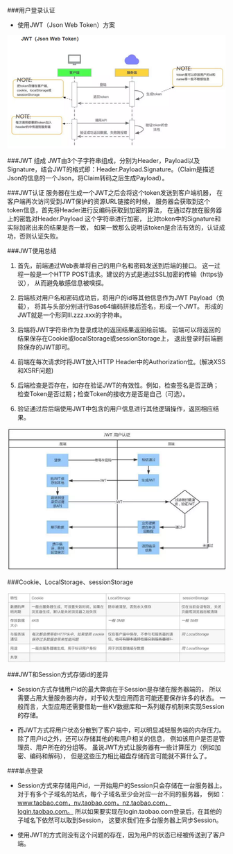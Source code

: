 ###用户登录认证

- 使用JWT（Json Web Token）方案

![](JWT.png)


###JWT 组成
JWT由3个子字符串组成，分别为Header，Payload以及Signature，结合JWT的格式即：Header.Payload.Signature。（Claim是描述Json的信息的一个Json，将Claim转码之后生成Payload）。 


###JWT认证
服务器在生成一个JWT之后会将这个token发送到客户端机器，
在客户端再次访问受到JWT保护的资源URL链接的时候，
服务器会获取到这个token信息，首先将Header进行反编码获取到加密的算法，
在通过存放在服务器上的密匙对Header.Payload 这个字符串进行加密，
比对token中的Signature和实际加密出来的结果是否一致，
如果一致那么说明该token是合法有效的，认证成功，否则认证失败。

###JWT使用总结
1. 首先，前端通过Web表单将自己的用户名和密码发送到后端的接口。
这一过程一般是一个HTTP POST请求。建议的方式是通过SSL加密的传输（https协议），
从而避免敏感信息被嗅探。

2. 后端核对用户名和密码成功后，将用户的id等其他信息作为JWT Payload（负载），
将其与头部分别进行Base64编码拼接后签名，形成一个JWT。
形成的JWT就是一个形同lll.zzz.xxx的字符串。

3. 后端将JWT字符串作为登录成功的返回结果返回给前端。
前端可以将返回的结果保存在Cookie或localStorage或sessionStorage上，
退出登录时前端删除保存的JWT即可。
   
4. 前端在每次请求时将JWT放入HTTP Header中的Authorization位。(解决XSS和XSRF问题)    

5. 后端检查是否存在，如存在验证JWT的有效性。例如，检查签名是否正确；
检查Token是否过期；检查Token的接收方是否是自己（可选）。    

6. 验证通过后后端使用JWT中包含的用户信息进行其他逻辑操作，返回相应结果。

![](JWT认证流程.png)

###Cookie、LocalStorage、sessionStorage

![](Cookie与localStorage与SessionStorage.png)

###JWT和Session方式存储id的差异

- Session方式存储用户id的最大弊病在于Session是存储在服务器端的，
所以需要占用大量服务器内存，对于较大型应用而言可能还要保存许多的状态。
一般而言，大型应用还需要借助一些KV数据库和一系列缓存机制来实现Session的存储。

- 而JWT方式将用户状态分散到了客户端中，可以明显减轻服务端的内存压力。
除了用户id之外，还可以存储其他的和用户相关的信息，
例如该用户是否是管理员、用户所在的分组等。
虽说JWT方式让服务器有一些计算压力（例如加密、编码和解码），
但是这些压力相比磁盘存储而言可能就不算什么了。

###单点登录
- Session方式来存储用户id，一开始用户的Session只会存储在一台服务器上。
对于有多个子域名的站点，每个子域名至少会对应一台不同的服务器，
例如：www.taobao.com，nv.taobao.com，nz.taobao.com，login.taobao.com。
所以如果要实现在login.taobao.com登录后，在其他的子域名下依然可以取到Session，
这要求我们在多台服务器上同步Session。

- 使用JWT的方式则没有这个问题的存在，因为用户的状态已经被传送到了客户端。


   

